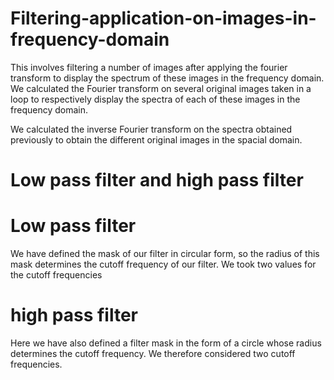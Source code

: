 # Filtering-application-on-images-in-frequency-domain
This involves filtering a number of images after applying the fourier transform to display the spectrum of these images in the frequency domain.
We calculated the Fourier transform on several original images taken in a loop to respectively display the spectra of each of
these images in the frequency domain.

We calculated the inverse Fourier transform on the spectra obtained previously to obtain the different original images in the spacial domain.
# Low pass filter and high pass filter
# Low pass filter
We have defined the mask of our filter in circular form, so the radius of this mask determines the cutoff frequency of our filter. We took two values ​​for the cutoff frequencies
# high pass filter
Here we have also defined a filter mask in the form of a circle whose radius determines the cutoff frequency. We therefore considered two
cutoff frequencies.
